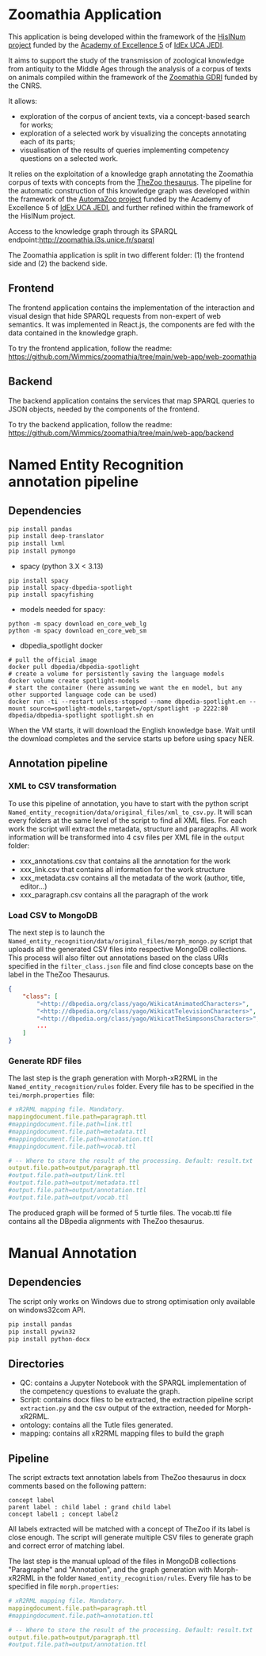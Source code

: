 # Zoomathia Application

This application is being developed within the framework of the [HisINum project](https://univ-cotedazur.fr/recherche-innovation/structures-de-recherche/academies-dexcellence/academie-dexcellence-homme-idees-et-milieux/projets-de-recherche/projets-2020-2024/hisinum) funded by the [Academy of Excellence 5](https://univ-cotedazur.fr/recherche-innovation/structures-de-recherche/academies-dexcellence/academie-dexcellence-homme-idees-et-milieux) of [IdEx UCA JEDI](https://univ-cotedazur.fr/recherche-innovation/defis-scientifiques-idex).

It aims to support the study of the transmission of zoological knowledge  from antiquity to the Middle Ages through the analysis of a corpus of  texts on animals compiled within the framework of the [Zoomathia GDRI](https://www.cepam.cnrs.fr/sites/zoomathia/presentation-generale-du-gdri-zoomathia/) funded by the CNRS.

It allows:

- exploration of the corpus of ancient texts, via a concept-based search for works;
- exploration of a selected work by visualizing the concepts annotating each of its parts;
- visualisation of the results of queries implementing competency questions on a selected work.

It relies on the exploitation of a knowledge graph annotating the Zoomathia corpus of texts with concepts from the [TheZoo thesaurus](https://opentheso.huma-num.fr/opentheso/?idt=th310).
The pipeline for the automatic construction of this knowledge graph was developed within the framework of the [AutomaZoo project](https://univ-cotedazur.fr/recherche-innovation/structures-de-recherche/academies-dexcellence/academie-dexcellence-homme-idees-et-milieux/projets-de-recherche/projets-2020-2024/automazoo-annotation-automatique-dun-corpus-zoologique-ancien) funded by the Academy of Excellence 5 of [IdEx UCA JEDI](https://univ-cotedazur.fr/recherche-innovation/defis-scientifiques-idex), and further refined within the framework of the HisINum project.

Access to the knowledge graph through its SPARQL endpoint:http://zoomathia.i3s.unice.fr/sparql

The Zoomathia application is split in two different folder: (1) the frontend side and (2) the backend side.

## Frontend

The frontend application contains the implementation of the interaction and visual design that hide SPARQL requests from non-expert of web semantics. It was implemented in React.js, the components are fed with the data contained in the knowledge graph.

To try the frontend application, follow the readme: https://github.com/Wimmics/zoomathia/tree/main/web-app/web-zoomathia

## Backend

The backend application contains the services that map SPARQL queries to JSON objects, needed by the components of the frontend. 

To try the backend application, follow the readme: https://github.com/Wimmics/zoomathia/tree/main/web-app/backend


# Named Entity Recognition annotation pipeline

## Dependencies

```python
pip install pandas
pip install deep-translator
pip install lxml
pip install pymongo
```

- spacy (python 3.X < 3.13)

```shell
pip install spacy
pip install spacy-dbpedia-spotlight
pip install spacyfishing
```
- models needed for spacy:

```shell
python -m spacy download en_core_web_lg
python -m spacy download en_core_web_sm
```

- dbpedia_spotlight docker

```shell
# pull the official image
docker pull dbpedia/dbpedia-spotlight
# create a volume for persistently saving the language models
docker volume create spotlight-models
# start the container (here assuming we want the en model, but any other supported language code can be used)
docker run -ti --restart unless-stopped --name dbpedia-spotlight.en --mount source=spotlight-models,target=/opt/spotlight -p 2222:80 dbpedia/dbpedia-spotlight spotlight.sh en
```
When the VM starts, it will download the English knowledge base. 
Wait until the download completes and the service starts up before using spacy NER.


## Annotation pipeline

### XML to CSV transformation

To use this pipeline of annotation, you have to start with the python script `Named_entity_recognition/data/original_files/xml_to_csv.py`. It will scan every folders at the same level of the script to find all XML files. For each work the script will extract the metadata, structure and paragraphs. All work information will be transformed into 4 csv files per XML file in the `output` folder:

- xxx_annotations.csv that contains all the annotation for the work
- xxx_link.csv that contains all information for the work structure
- xxx_metadata.csv contains all the metadata of the work (author, title, editor...)
- xxx_paragraph.csv contains all the paragraph of the work

### Load CSV to MongoDB

The next step is to launch the `Named_entity_recognition/data/original_files/morph_mongo.py` script that uploads all the generated CSV files into respective MongoDB collections. This process will also filter out annotations based on the class URIs specified in the `filter_class.json` file and find close concepts base on the label in the TheZoo Thesaurus.

```json
{
    "class": [
        "<http://dbpedia.org/class/yago/WikicatAnimatedCharacters>",
        "<http://dbpedia.org/class/yago/WikicatTelevisionCharacters>",
        "<http://dbpedia.org/class/yago/WikicatTheSimpsonsCharacters>",
        ...
    ]
}
```

### Generate RDF files

The last step is the graph generation with Morph-xR2RML in the `Named_entity_recognition/rules`  folder. Every file has to be specified in the `tei/morph.properties `file:

```yaml
# xR2RML mapping file. Mandatory.
mappingdocument.file.path=paragraph.ttl
#mappingdocument.file.path=link.ttl
#mappingdocument.file.path=metadata.ttl
#mappingdocument.file.path=annotation.ttl
#mappingdocument.file.path=vocab.ttl

# -- Where to store the result of the processing. Default: result.txt
output.file.path=output/paragraph.ttl
#output.file.path=output/link.ttl
#output.file.path=output/metadata.ttl
#output.file.path=output/annotation.ttl
#output.file.path=output/vocab.ttl
```

The produced graph will be formed of 5 turtle files. The vocab.ttl file contains all the DBpedia alignments with TheZoo thesaurus. 


# Manual Annotation

## Dependencies

The script only works on Windows due to strong optimisation only available on windows32com API.

```python
pip install pandas
pip install pywin32
pip install python-docx
```

## Directories

- QC: contains a Jupyter Notebook with the SPARQL implementation of the competency questions to evaluate the graph.
- Script: contains docx files to be extracted, the extraction pipeline script `extraction.py` and the csv output of the extraction, needed for Morph-xR2RML.
- ontology: contains all the Tutle files generated.
- mapping: contains all xR2RML mapping files to build the graph


## Pipeline

The script extracts text annotation labels from TheZoo thesaurus in docx comments based on the following pattern:

```
concept label
parent label : child label : grand child label
concept label1 ; concept label2
```

All labels extracted will be matched with a concept of TheZoo if its label is close enough. 
The script will generate multiple CSV files to generate graph and correct error of matching label.

The last step is the manual upload of the files in MongoDB collections "Paragraphe" and "Annotation", and the graph generation with Morph-xR2RML in the folder `Named_entity_recognition/rules`. Every file has to be specified in file `morph.properties`:

```yaml
# xR2RML mapping file. Mandatory.
mappingdocument.file.path=paragraph.ttl
#mappingdocument.file.path=annotation.ttl

# -- Where to store the result of the processing. Default: result.txt
output.file.path=output/paragraph.ttl
#output.file.path=output/annotation.ttl
```
